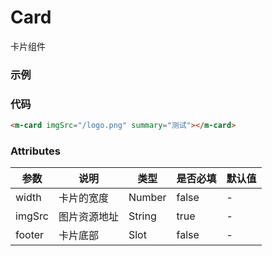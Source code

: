 # Card

卡片组件

### 示例

<m-card imgSrc="/logo.png" summary="测试"></m-card>

### 代码

```html
<m-card imgSrc="/logo.png" summary="测试"></m-card>
```

### Attributes

| 参数   | 说明         | 类型   | 是否必填 | 默认值 |
| ------ | ------------ | ------ | -------- | ------ |
| width  | 卡片的宽度   | Number | false    | -      |
| imgSrc | 图片资源地址 | String | true     | -      |
| footer | 卡片底部     | Slot   | false    | -      |
